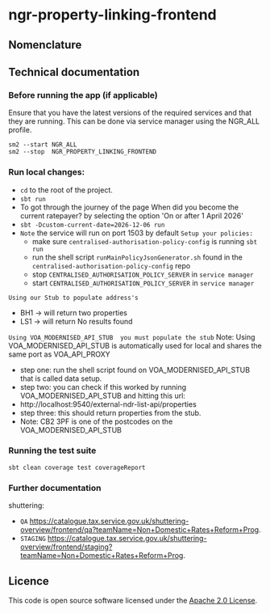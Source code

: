 
ngr-property-linking-frontend
================

## Nomenclature


## Technical documentation


### Before running the app (if applicable)

Ensure that you have the latest versions of the required services and that they are running. This can be done via service manager using the NGR_ALL profile.
```
sm2 --start NGR_ALL
sm2 --stop  NGR_PROPERTY_LINKING_FRONTEND
```
### Run local changes:
* `cd` to the root of the project.
* `sbt run` 
* To got through the journey of the page When did you become the current ratepayer? by selecting the option 'On or after 1 April 2026' 
* `sbt -Dcustom-current-date=2026-12-06 run`
* `Note` the service will run on port 1503 by default
`Setup your policies:`
    *  make sure `centralised-authorisation-policy-config` is running `sbt run`
    *  run the shell script `runMainPolicyJsonGenerator.sh` found in the `centralised-authorisation-policy-config` repo
    *  stop `CENTRALISED_AUTHORISATION_POLICY_SERVER` in `service manager`
    *  start `CENTRALISED_AUTHORISATION_POLICY_SERVER` in `service manager`
  
`Using our Stub to populate address's` 
* BH1 -> will return two properties
* LS1 -> will return No results found

`Using VOA_MODERNISED_API_STUB  you must populate the stub`
Note: Using VOA_MODERNISED_API_STUB is automatically used for local and shares the same port as VOA_API_PROXY 
* step one: run the shell script found on VOA_MODERNISED_API_STUB that is called data setup.
* step two: you can check if this worked by running VOA_MODERNISED_API_STUB and hitting this url:
* http://localhost:9540/external-ndr-list-api/properties
* step three: this should return properties from the stub.
* Note: CB2 3PF is one of the postcodes on the VOA_MODERNISED_API_STUB

### Running the test suite
```
sbt clean coverage test coverageReport
```
### Further documentation

shuttering:
* `QA` https://catalogue.tax.service.gov.uk/shuttering-overview/frontend/qa?teamName=Non+Domestic+Rates+Reform+Prog.
* `STAGING` https://catalogue.tax.service.gov.uk/shuttering-overview/frontend/staging?teamName=Non+Domestic+Rates+Reform+Prog.

## Licence
This code is open source software licensed under
the [Apache 2.0 License]("http://www.apache.org/licenses/LICENSE-2.0.html").